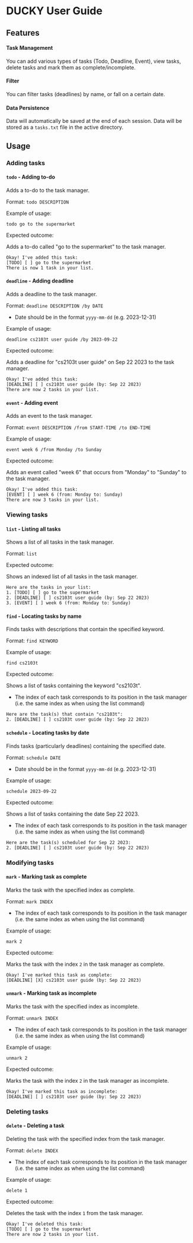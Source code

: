 # DUCKY User Guide

## Features 

#### Task Management

You can add various types of tasks (Todo, Deadline, Event), view tasks, delete tasks and mark them as complete/incomplete.

#### Filter

You can filter tasks (deadlines) by name, or fall on a certain date.

#### Data Persistence

Data will automatically be saved at the end of each session. Data will be stored as a `tasks.txt` file in the active directory.

## Usage

### Adding tasks

#### `todo` - Adding to-do

Adds a to-do to the task manager.

Format: `todo DESCRIPTION`

Example of usage: 

`todo go to the supermarket`

Expected outcome:

Adds a to-do called "go to the supermarket" to the task manager.

```
Okay! I've added this task:
[TODO] [ ] go to the supermarket
There is now 1 task in your list.
```

#### `deadline` - Adding deadline

Adds a deadline to the task manager.

Format: `deadline DESCRIPTION /by DATE`

- Date should be in the format `yyyy-mm-dd` (e.g. 2023-12-31)

Example of usage:

`deadline cs2103t user guide /by 2023-09-22`

Expected outcome:

Adds a deadline for "cs2103t user guide" on Sep 22 2023 to the task manager.

```
Okay! I've added this task:
[DEADLINE] [ ] cs2103t user guide (by: Sep 22 2023)
There are now 2 tasks in your list.
```

#### `event` - Adding event

Adds an event to the task manager.

Format: `event DESCRIPTION /from START-TIME /to END-TIME`

Example of usage:

`event week 6 /from Monday /to Sunday`

Expected outcome:

Adds an event called "week 6" that occurs from "Monday" to "Sunday" to the task manager.

```
Okay! I've added this task:
[EVENT] [ ] week 6 (from: Monday to: Sunday)
There are now 3 tasks in your list.
```

### Viewing tasks

#### `list` - Listing all tasks

Shows a list of all tasks in the task manager.

Format: `list`

Expected outcome:

Shows an indexed list of all tasks in the task manager.

```
Here are the tasks in your list:
1. [TODO] [ ] go to the supermarket
2. [DEADLINE] [ ] cs2103t user guide (by: Sep 22 2023)
3. [EVENT] [ ] week 6 (from: Monday to: Sunday)
```

#### `find` - Locating tasks by name

Finds tasks with descriptions that contain the specified keyword.

Format: `find KEYWORD`

Example of usage:

`find cs2103t`

Expected outcome:

Shows a list of tasks containing the keyword "cs2103t".

- The index of each task corresponds to its position in the task manager (i.e. the same index as when using the list command)

```
Here are the task(s) that contain "cs2103t":
2. [DEADLINE] [ ] cs2103t user guide (by: Sep 22 2023)
```

#### `schedule` - Locating tasks by date

Finds tasks (particularly deadlines) containing the specified date.

Format: `schedule DATE`

- Date should be in the format `yyyy-mm-dd` (e.g. 2023-12-31)

Example of usage:

`schedule 2023-09-22`

Expected outcome:

Shows a list of tasks containing the date Sep 22 2023.

- The index of each task corresponds to its position in the task manager (i.e. the same index as when using the list command)

```
Here are the task(s) scheduled for Sep 22 2023:
2. [DEADLINE] [ ] cs2103t user guide (by: Sep 22 2023)
```

### Modifying tasks

#### `mark` - Marking task as complete

Marks the task with the specified index as complete.

Format: `mark INDEX`

- The index of each task corresponds to its position in the task manager (i.e. the same index as when using the list command)

Example of usage:

`mark 2`

Expected outcome:

Marks the task with the index `2` in the task manager as complete.

```
Okay! I've marked this task as complete:
[DEADLINE] [X] cs2103t user guide (by: Sep 22 2023)
```

#### `unmark` - Marking task as incomplete

Marks the task with the specified index as incomplete.

Format: `unmark INDEX`

- The index of each task corresponds to its position in the task manager (i.e. the same index as when using the list command)

Example of usage:

`unmark 2`

Expected outcome:

Marks the task with the index `2` in the task manager as incomplete.

```
Okay! I've marked this task as incomplete:
[DEADLINE] [ ] cs2103t user guide (by: Sep 22 2023)
```

### Deleting tasks

#### `delete` - Deleting a task

Deleting the task with the specified index from the task manager.

Format: `delete INDEX`

- The index of each task corresponds to its position in the task manager (i.e. the same index as when using the list command)

Example of usage:

`delete 1`

Expected outcome:

Deletes the task with the index `1` from the task manager.

```
Okay! I've deleted this task:
[TODO] [ ] go to the supermarket
There are now 2 tasks in your list.
```